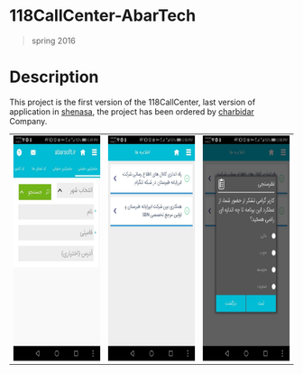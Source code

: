 # 118CallCenter-AbarTech
>spring 2016
# Description
This project is the first version of the 118CallCenter, last version of application in [shenasa](https://cafebazaar.ir/app/abartech.mobile.callcenter118), the project has been ordered by [charbidar](https://charbidar.com/software/) Company.





<table style="width:100%">
  <tr>
    <td><img src="https://github.com/JaberBabaki/118CallCenter-AbarTech/blob/master/res/pic/1.jpg" width="200" height="400" /></td>
    <td><img src="https://github.com/JaberBabaki/118CallCenter-AbarTech/blob/master/res/pic/2.jpg" width="200" height="400" /></td>
    <td><img src="https://github.com/JaberBabaki/118CallCenter-AbarTech/blob/master/res/pic/3.jpg" width="200" height="400" /></td>
  </tr>
</table>


